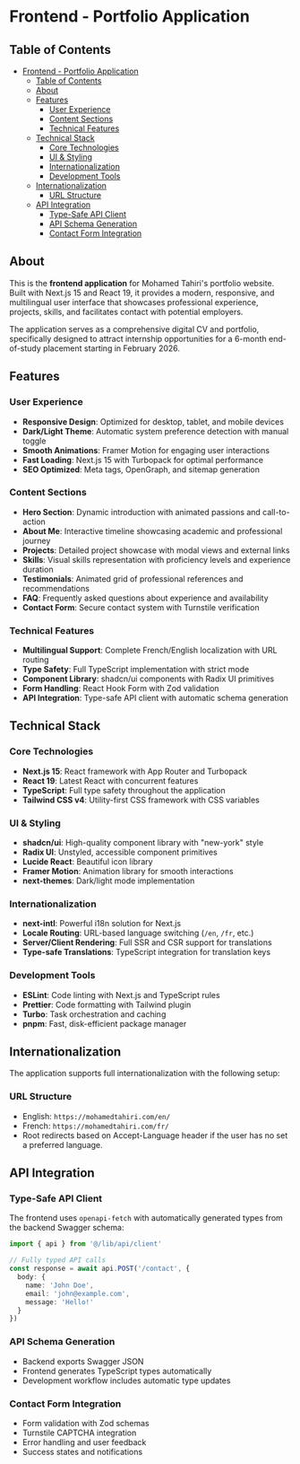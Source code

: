 # Frontend - Portfolio Application

## Table of Contents

- [Frontend - Portfolio Application](#frontend---portfolio-application)
  - [Table of Contents](#table-of-contents)
  - [About](#about)
  - [Features](#features)
    - [User Experience](#user-experience)
    - [Content Sections](#content-sections)
    - [Technical Features](#technical-features)
  - [Technical Stack](#technical-stack)
    - [Core Technologies](#core-technologies)
    - [UI \& Styling](#ui--styling)
    - [Internationalization](#internationalization)
    - [Development Tools](#development-tools)
  - [Internationalization](#internationalization-1)
    - [URL Structure](#url-structure)
  - [API Integration](#api-integration)
    - [Type-Safe API Client](#type-safe-api-client)
    - [API Schema Generation](#api-schema-generation)
    - [Contact Form Integration](#contact-form-integration)

## About

This is the **frontend application** for Mohamed Tahiri's portfolio website. Built with Next.js 15 and React 19, it provides a modern, responsive, and multilingual user interface that showcases professional experience, projects, skills, and facilitates contact with potential employers.

The application serves as a comprehensive digital CV and portfolio, specifically designed to attract internship opportunities for a 6-month end-of-study placement starting in February 2026.

## Features

### User Experience

- **Responsive Design**: Optimized for desktop, tablet, and mobile devices
- **Dark/Light Theme**: Automatic system preference detection with manual toggle
- **Smooth Animations**: Framer Motion for engaging user interactions
- **Fast Loading**: Next.js 15 with Turbopack for optimal performance
- **SEO Optimized**: Meta tags, OpenGraph, and sitemap generation

### Content Sections

- **Hero Section**: Dynamic introduction with animated passions and call-to-action
- **About Me**: Interactive timeline showcasing academic and professional journey
- **Projects**: Detailed project showcase with modal views and external links
- **Skills**: Visual skills representation with proficiency levels and experience duration
- **Testimonials**: Animated grid of professional references and recommendations
- **FAQ**: Frequently asked questions about experience and availability
- **Contact Form**: Secure contact system with Turnstile verification

### Technical Features

- **Multilingual Support**: Complete French/English localization with URL routing
- **Type Safety**: Full TypeScript implementation with strict mode
- **Component Library**: shadcn/ui components with Radix UI primitives
- **Form Handling**: React Hook Form with Zod validation
- **API Integration**: Type-safe API client with automatic schema generation

## Technical Stack

### Core Technologies

- **Next.js 15**: React framework with App Router and Turbopack
- **React 19**: Latest React with concurrent features
- **TypeScript**: Full type safety throughout the application
- **Tailwind CSS v4**: Utility-first CSS framework with CSS variables

### UI & Styling

- **shadcn/ui**: High-quality component library with "new-york" style
- **Radix UI**: Unstyled, accessible component primitives
- **Lucide React**: Beautiful icon library
- **Framer Motion**: Animation library for smooth interactions
- **next-themes**: Dark/light mode implementation

### Internationalization

- **next-intl**: Powerful i18n solution for Next.js
- **Locale Routing**: URL-based language switching (`/en`, `/fr`, etc.)
- **Server/Client Rendering**: Full SSR and CSR support for translations
- **Type-safe Translations**: TypeScript integration for translation keys

### Development Tools

- **ESLint**: Code linting with Next.js and TypeScript rules
- **Prettier**: Code formatting with Tailwind plugin
- **Turbo**: Task orchestration and caching
- **pnpm**: Fast, disk-efficient package manager

## Internationalization

The application supports full internationalization with the following setup:

### URL Structure

- English: `https://mohamedtahiri.com/en/`
- French: `https://mohamedtahiri.com/fr/`
- Root redirects based on Accept-Language header if the user has no set a preferred language.

## API Integration

### Type-Safe API Client

The frontend uses `openapi-fetch` with automatically generated types from the backend Swagger schema:

```typescript
import { api } from '@/lib/api/client'

// Fully typed API calls
const response = await api.POST('/contact', {
  body: {
    name: 'John Doe',
    email: 'john@example.com',
    message: 'Hello!'
  }
})
```

### API Schema Generation

- Backend exports Swagger JSON
- Frontend generates TypeScript types automatically
- Development workflow includes automatic type updates

### Contact Form Integration

- Form validation with Zod schemas
- Turnstile CAPTCHA integration
- Error handling and user feedback
- Success states and notifications
